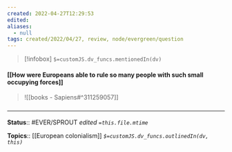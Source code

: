 ```yaml
---
created: 2022-04-27T12:29:53 
edited: 
aliases:
  - null
tags: created/2022/04/27, review, node/evergreen/question
---
```

> [!infobox]
`$=customJS.dv_funcs.mentionedIn(dv)`

#### [[How were Europeans able to rule so many people with such small occupying forces]]


> ![[books - Sapiens#^311259057]]


### <hr class="footnote"/>

**Status**:: #EVER/SPROUT
*edited `=this.file.mtime`*

**Topics**:: [[European colonialism]]
*`$=customJS.dv_funcs.outlinedIn(dv, this)`*
